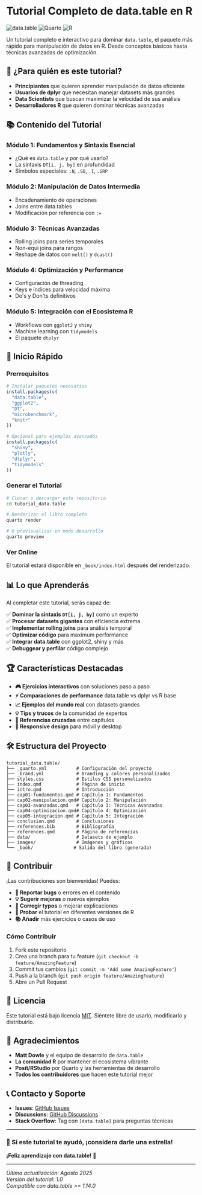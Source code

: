 # Tutorial Completo de data.table en R

![data.table](https://img.shields.io/badge/data.table-1.14%2B-2E8B57?style=for-the-badge)
![Quarto](https://img.shields.io/badge/Quarto-1.3%2B-276DC3?style=for-the-badge)
![R](https://img.shields.io/badge/R-4.0%2B-276DC3?style=for-the-badge)

Un tutorial completo e interactivo para dominar `data.table`, el paquete más rápido para manipulación de datos en R. Desde conceptos básicos hasta técnicas avanzadas de optimización.

## 🎯 ¿Para quién es este tutorial?

- **Principiantes** que quieren aprender manipulación de datos eficiente
- **Usuarios de dplyr** que necesitan manejar datasets más grandes
- **Data Scientists** que buscan maximizar la velocidad de sus análisis
- **Desarrolladores R** que quieren dominar técnicas avanzadas

## 📚 Contenido del Tutorial

### **Módulo 1: Fundamentos y Sintaxis Esencial**
- ¿Qué es `data.table` y por qué usarlo?
- La sintaxis `DT[i, j, by]` en profundidad
- Símbolos especiales: `.N`, `.SD`, `.I`, `.GRP`

### **Módulo 2: Manipulación de Datos Intermedia**
- Encadenamiento de operaciones
- Joins entre data.tables
- Modificación por referencia con `:=`

### **Módulo 3: Técnicas Avanzadas**
- Rolling joins para series temporales
- Non-equi joins para rangos
- Reshape de datos con `melt()` y `dcast()`

### **Módulo 4: Optimización y Performance**
- Configuración de threading
- Keys e índices para velocidad máxima
- Do's y Don'ts definitivos

### **Módulo 5: Integración con el Ecosistema R**
- Workflows con `ggplot2` y `shiny`
- Machine learning con `tidymodels`
- El paquete `dtplyr`

## 🚀 Inicio Rápido

### Prerrequisitos

```r
# Instalar paquetes necesarios
install.packages(c(
  "data.table",
  "ggplot2", 
  "DT",
  "microbenchmark",
  "knitr"
))

# Opcional para ejemplos avanzados
install.packages(c(
  "shiny",
  "plotly", 
  "dtplyr",
  "tidymodels"
))
```

### Generar el Tutorial

```bash
# Clonar o descargar este repositorio
cd tutorial_data.table

# Renderizar el libro completo
quarto render

# O previsualizar en modo desarrollo
quarto preview
```

### Ver Online

El tutorial estará disponible en `_book/index.html` después del renderizado.

## 📊 Lo que Aprenderás

Al completar este tutorial, serás capaz de:

✅ **Dominar la sintaxis `DT[i, j, by]`** como un experto  
✅ **Procesar datasets gigantes** con eficiencia extrema  
✅ **Implementar rolling joins** para análisis temporal  
✅ **Optimizar código** para maximum performance  
✅ **Integrar data.table** con ggplot2, shiny y más  
✅ **Debuggear y perfilar** código complejo  

## 🏆 Características Destacadas

- **🎮 Ejercicios interactivos** con soluciones paso a paso
- **⚡ Comparaciones de performance** data.table vs dplyr vs R base
- **📈 Ejemplos del mundo real** con datasets grandes
- **💡 Tips y trucos** de la comunidad de expertos
- **🔗 Referencias cruzadas** entre capítulos
- **📱 Responsive design** para móvil y desktop

## 🛠️ Estructura del Proyecto

```
tutorial_data.table/
├── _quarto.yml           # Configuración del proyecto
├── _brand.yml            # Branding y colores personalizados
├── styles.css            # Estilos CSS personalizados
├── index.qmd             # Página de inicio
├── intro.qmd             # Introducción
├── cap01-fundamentos.qmd # Capítulo 1: Fundamentos
├── cap02-manipulacion.qmd# Capítulo 2: Manipulación
├── cap03-avanzadas.qmd   # Capítulo 3: Técnicas Avanzadas
├── cap04-optimizacion.qmd# Capítulo 4: Optimización
├── cap05-integracion.qmd # Capítulo 5: Integración
├── conclusion.qmd        # Conclusiones
├── references.bib        # Bibliografía
├── references.qmd        # Página de referencias
├── data/                 # Datasets de ejemplo
├── images/               # Imágenes y gráficos
└── _book/               # Salida del libro (generada)
```

## 🤝 Contribuir

¡Las contribuciones son bienvenidas! Puedes:

- **🐛 Reportar bugs** o errores en el contenido
- **💡 Sugerir mejoras** o nuevos ejemplos
- **📝 Corregir typos** o mejorar explicaciones
- **🧪 Probar** el tutorial en diferentes versiones de R
- **📚 Añadir** más ejercicios o casos de uso

### Cómo Contribuir

1. Fork este repositorio
2. Crea una branch para tu feature (`git checkout -b feature/AmazingFeature`)
3. Commit tus cambios (`git commit -m 'Add some AmazingFeature'`)
4. Push a la branch (`git push origin feature/AmazingFeature`)
5. Abre un Pull Request

## 📝 Licencia

Este tutorial está bajo licencia [MIT](LICENSE). Siéntete libre de usarlo, modificarlo y distribuirlo.

## 🙏 Agradecimientos

- **Matt Dowle** y el equipo de desarrollo de `data.table`
- **La comunidad R** por mantener el ecosistema vibrante
- **Posit/RStudio** por Quarto y las herramientas de desarrollo
- **Todos los contribuidores** que hacen este tutorial mejor

## 📞 Contacto y Soporte

- **Issues**: [GitHub Issues](https://github.com/michal0091/tutorial_data.table/issues)
- **Discussions**: [GitHub Discussions](https://github.com/michal0091/tutorial_data.table/discussions)
- **Stack Overflow**: Tag con `[data.table]` para preguntas técnicas

---

### 🌟 Si este tutorial te ayudó, ¡considera darle una estrella!

**¡Feliz aprendizaje con data.table!** 🎉

---

*Última actualización: Agosto 2025*  
*Versión del tutorial: 1.0*  
*Compatible con data.table >= 1.14.0*
